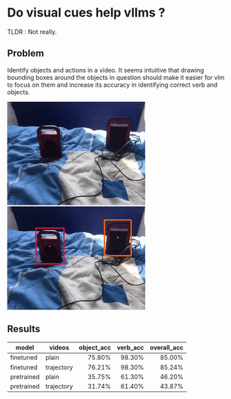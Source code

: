 # Do visual cues help vllms ? 

TLDR : Not really. 

## Problem
Identify objects and actions in a video. It seems intuitive that drawing bounding boxes around the objects in question should make it easier for vlm to focus on them and increase its accuracy in identifying correct verb and objects. 

![plain video ](assets/plain.gif)![trajectory and bbox cues](assets/trajectory.gif)



## Results
| model                      | videos      | object_acc | verb_acc | overall_acc |
|---------------------------|-------------|-----------:|---------:|------------:|
| finetuned                  | plain       | 75.80%     | 98.30%   | 85.00%      |
| finetuned                  | trajectory  | 76.21%     | 98.30%   | 85.24%      |
| pretrained | plain       | 35.75%     | 61.30%   | 46.20%      |
| pretrained | trajectory  | 31.74%     | 61.40%   | 43.87%      |
